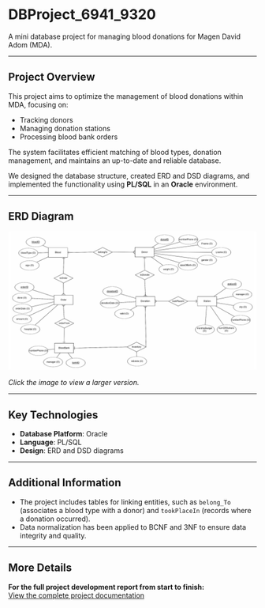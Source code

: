 # DBProject_6941_9320
A mini database project for managing blood donations for Magen David Adom (MDA).

---

## Project Overview
This project aims to optimize the management of blood donations within MDA, focusing on:
- Tracking donors
- Managing donation stations
- Processing blood bank orders

The system facilitates efficient matching of blood types, donation management, and maintains an up-to-date and reliable database.

We designed the database structure, created ERD and DSD diagrams, and implemented the functionality using **PL/SQL** in an **Oracle** environment.

---

## ERD Diagram
![ERD Diagram](https://github.com/moskovic20/DBProject_6941_9320/blob/main/DBProject_6941_9320/%D7%AA%D7%9E%D7%95%D7%A0%D7%95%D7%AA/ERD.png)

*Click the image to view a larger version.*

---

## Key Technologies
- **Database Platform**: Oracle
- **Language**: PL/SQL
- **Design**: ERD and DSD diagrams

---

## Additional Information
- The project includes tables for linking entities, such as `belong_To` (associates a blood type with a donor) and `tookPlaceIn` (records where a donation occurred).
- Data normalization has been applied to BCNF and 3NF to ensure data integrity and quality.

---

## More Details
**For the full project development report from start to finish:**  
[View the complete project documentation](https://github.com/moskovic20/DBProject_6941_9320/blob/main/DBProject_6941_9320/%D7%A9%D7%9C%D7%91%20%D7%93/%D7%93%D7%95%D7%97%20%D7%94%D7%A4%D7%A8%D7%95%D7%99%D7%A7%D7%98%20%D7%A9%D7%9C%D7%91%20%D7%93.pdf)
